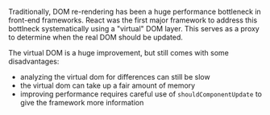 
Traditionally, DOM re-rendering has been a huge performance bottleneck in front-end frameworks. React was the first major framework to address this bottlneck systematically using a "virtual" DOM layer. This serves as a proxy to determine when the real DOM should be updated.

The virtual DOM is a huge improvement, but still comes with some disadvantages:

* analyzing the virtual dom for differences can still be slow
* the virtual dom can take up a fair amount of memory
* improving performance requires careful use of `shouldComponentUpdate` to give the framework more information

